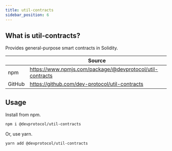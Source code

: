 ```yaml
---
title: util-contracts
sidebar_position: 6
---
```


## What is util-contracts?

Provides general-purpose smart contracts in Solidity.

|        | Source                                                    |
| ------ | --------------------------------------------------------- |
| npm    | https://www.npmjs.com/package/@devprotocol/util-contracts |
| GitHub | https://github.com/dev-protocol/util-contracts            |

## Usage

Install from npm.

```bash
npm i @devprotocol/util-contracts
```

Or, use yarn.

```bash
yarn add @devprotocol/util-contracts
```
